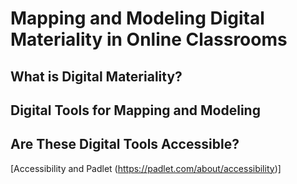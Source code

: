 # Mapping and Modeling Digital Materiality in Online Classrooms

## What is Digital Materiality? 

## Digital Tools for Mapping and Modeling

## Are These Digital Tools Accessible? 

[Accessibility and Padlet (https://padlet.com/about/accessibility)]

